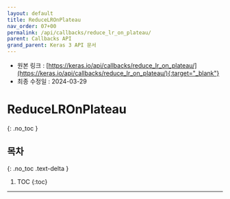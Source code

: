 ```yaml
---
layout: default
title: ReduceLROnPlateau
nav_order: 07+00
permalink: /api/callbacks/reduce_lr_on_plateau/
parent: Callbacks API
grand_parent: Keras 3 API 문서
---
```


* 원본 링크 : [https://keras.io/api/callbacks/reduce_lr_on_plateau/](https://keras.io/api/callbacks/reduce_lr_on_plateau/){:target="_blank"}
* 최종 수정일 : 2024-03-29

# ReduceLROnPlateau
{: .no_toc }

## 목차
{: .no_toc .text-delta }

1. TOC
{:toc}

---
